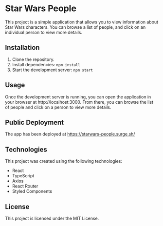 # Star Wars People

This project is a simple application that allows you to view information about Star Wars characters. You can browse a list of people, and click on an individual person to view more details.

## Installation

1. Clone the repository.
2. Install dependencies: `npm install`
3. Start the development server: `npm start`

## Usage

Once the development server is running, you can open the application in your browser at http://localhost:3000. From there, you can browse the list of people and click on a person to view more details.

## Public Deployment

The app has been deployed at https://starwars-people.surge.sh/

## Technologies

This project was created using the following technologies:

- React
- TypeScript
- Axios
- React Router
- Styled Components

## License

This project is licensed under the MIT License.
